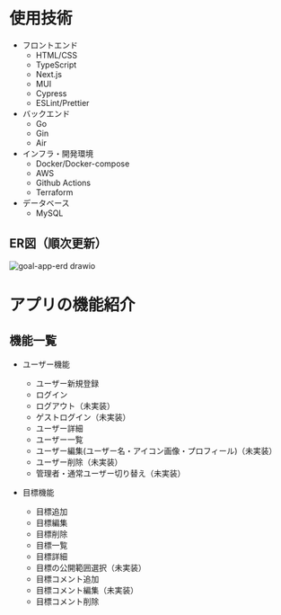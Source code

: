 # 使用技術

- フロントエンド
  - HTML/CSS
  - TypeScript
  - Next.js
  - MUI
  - Cypress
  - ESLint/Prettier
- バックエンド
  - Go
  - Gin
  - Air
- インフラ・開発環境
  - Docker/Docker-compose
  - AWS
  - Github Actions
  - Terraform
- データベース
  - MySQL

## ER図（順次更新）
![goal-app-erd drawio](https://github.com/YusukeSakuraba/goal-app/assets/69101210/0273e96f-6d50-4e1e-bf8d-f3b93e33f315)


# アプリの機能紹介

## 機能一覧

- ユーザー機能

  - ユーザー新規登録
  - ログイン
  - ログアウト（未実装）
  - ゲストログイン（未実装）
  - ユーザー詳細
  - ユーザー一覧
  - ユーザー編集(ユーザー名・アイコン画像・プロフィール)（未実装）
  - ユーザー削除（未実装）
  - 管理者・通常ユーザー切り替え（未実装）

- 目標機能
  - 目標追加
  - 目標編集
  - 目標削除
  - 目標一覧
  - 目標詳細
  - 目標の公開範囲選択（未実装）
  - 目標コメント追加
  - 目標コメント編集（未実装）
  - 目標コメント削除
